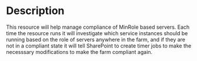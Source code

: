 # Description

This resource will help manage compliance of MinRole based servers. Each time
the resource runs it will investigate which service instances should be running
based on the role of servers anywhere in the farm, and if they are not in a
compliant state it will tell SharePoint to create timer jobs to make the
necesssary modifications to make the farm compliant again.
